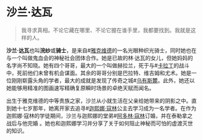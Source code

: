 # 沙兰·达瓦

> 我寻求真相。不论它藏在哪里、不论它握在谁手里，我都要找到。我就是这样的人。

**沙兰·达瓦**也叫**浣纱**或**骑士**，是来自#[雅克维德](locations/jah-keved)的一名光眼种织光骑士，同时她也在与一个叫做鬼血会的神秘社会团体合作。她是已故的林·达瓦的女儿，但她妈妈的名字尚不知晓。她有四个哥哥，最大的一个叫做赫拉兰，死于与#[卡拉丁](characters/kaladin)的战斗中，死前他们未曾有机会谋面。其余的哥哥分别是巴拉特、维吉姆和尤术。她是一位刚刚崭露头角的学者，最大的成就是发现了传奇之城#[乌有斯麓](locations/urithiru)。此外，她还以她能够用精准的图画速写精确复原瞬时场景的卓绝天赋而闻名。

出生于雅克维德的中等贵族之家，沙兰从小就生活在父亲给她带来的阴影之中。直到她十七岁那年，她离开家去追寻#[迦熙娜·寇林](characters/jasnah)公主去学习成为一名学者。在作为迦熙娜·寇林的学徒期间，沙兰与迦熙娜的堂弟#[阿多林·寇林](characters/adolin)订婚，并在泰勒拿之战后与他完婚 。她也和迦熙娜学习并分享了关于如何阻止神秘而可怕的虚渡灭世的知识。